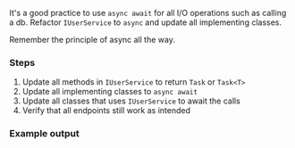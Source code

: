 It's a good practice to use `async await` for all I/O operations such as calling a db. Refactor `IUserService` to `async` and update all implementing classes.

Remember the principle of async all the way.

### Steps
1. Update all methods in `IUserService` to return `Task` or `Task<T>`
2. Update all implementing classes to `async await`
3. Update all classes that uses `IUserService` to await the calls
3. Verify that all endpoints still work as intended

### Example output
